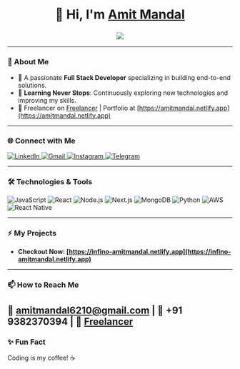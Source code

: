 <h1 align="center">👋 Hi, I'm <a href="#" target="_blank">Amit Mandal</a></h1>
<h3 align="center">
  <img src="https://readme-typing-svg.herokuapp.com?color=0357F7&lines=Full+Stack+Developer+%F0%9F%92%AA;Always+Learning+%F0%9F%94%A5;Building+Amazing+Things+%F0%9F%9A%80" />
</h3>

---

### 🌟 About Me
- 🚀 A passionate **Full Stack Developer** specializing in building end-to-end solutions.
- 🌱 **Learning Never Stops**: Continuously exploring new technologies and improving my skills.
- 💼 Freelancer on [Freelancer](https://www.freelancer.com/u/fullstackcoderx?sb=t) | Portfolio at [https://amitmandal.netlify.app](https://amitmandal.netlify.app)

---

### 🌐 Connect with Me
<div align="left">
  <a href="https://www.linkedin.com/in/amit-mandal-80802926b/" target="blank">
    <img alt="LinkedIn" src="https://img.shields.io/badge/LinkedIn-0A66C2?style=for-the-badge&logo=linkedin&logoColor=white" />
  </a>
  <a href="mailto:amitmandal6210@gmail.com">
    <img alt="Gmail" src="https://img.shields.io/badge/Gmail-EA4335?style=for-the-badge&logo=gmail&logoColor=white" />
  </a>
  <a href="#">
    <img alt="Instagram" src="https://img.shields.io/badge/Instagram-E4405F?style=for-the-badge&logo=instagram&logoColor=white" />
  </a>
  <a href="#">
    <img alt="Telegram" src="https://img.shields.io/badge/Telegram-2CA5E0?style=for-the-badge&logo=telegram&logoColor=white" />
  </a>
</div>

---

### 🛠️ Technologies & Tools
![JavaScript](https://img.shields.io/badge/-JavaScript-F7DF1E?style=flat-square&logo=javascript&logoColor=black)
![React](https://img.shields.io/badge/-React-61DAFB?style=flat-square&logo=react&logoColor=black)
![Node.js](https://img.shields.io/badge/-Node.js-339933?style=flat-square&logo=node.js&logoColor=white)
![Next.js](https://img.shields.io/badge/-Next.js-000000?style=flat-square&logo=next.js&logoColor=white)
![MongoDB](https://img.shields.io/badge/-MongoDB-47A248?style=flat-square&logo=mongodb&logoColor=white)
![Python](https://img.shields.io/badge/-Python-3776AB?style=flat-square&logo=python&logoColor=white)
![AWS](https://img.shields.io/badge/-AWS-232F3E?style=flat-square&logo=amazon-aws&logoColor=white)
![React Native](https://img.shields.io/badge/-React%20Native-61DAFB?style=flat-square&logo=react&logoColor=black)

---

### ⚡ My Projects
- **Checkout Now:  [https://infino-amitmandal.netlify.app](https://infino-amitmandal.netlify.app)**

---

### 📫 How to Reach Me
📧 [amitmandal6210@gmail.com](mailto:amitmandal6210@gmail.com) | 💬 +91 9382370394 | 💼 [Freelancer](https://www.freelancer.com/u/fullstackcoderx?sb=t)
---

### ✨ Fun Fact
Coding is my coffee! ☕  
